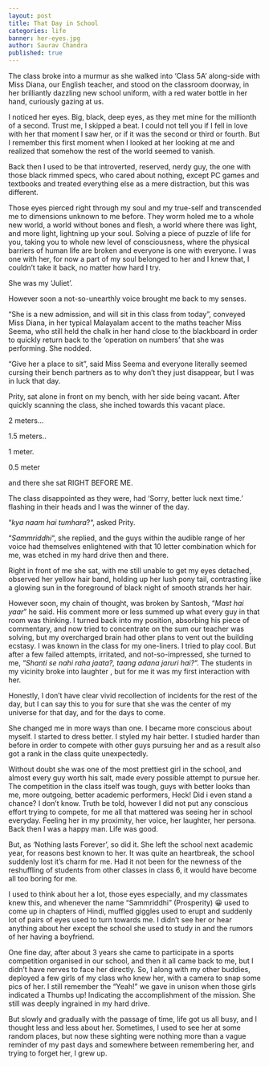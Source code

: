 ```yaml
---
layout: post
title: That Day in School
categories: life
banner: her-eyes.jpg
author: Saurav Chandra
published: true
---
```

The class broke into a murmur as she walked into ‘Class 5A’ along-side with Miss Diana, our English teacher, and stood on the classroom doorway, in her brilliantly dazzling new school uniform, with a red water bottle in her hand, curiously gazing at us.

I noticed her eyes. Big, black, deep eyes, as they met mine for the millionth of a second. Trust me, I skipped a beat. I could not tell you if I fell in love with her that moment I saw her, or if it was the second or third or fourth. But I remember this first moment when I looked at her looking at me and realized that somehow the rest of the world seemed to vanish.

Back then I used to be that introverted, reserved, nerdy guy, the one with those black rimmed specs, who cared about nothing, except PC games and textbooks and treated everything else as a mere distraction, but this was different.

Those eyes pierced right through my soul and my true-self and transcended me to dimensions unknown to me before. They worm holed me to a whole new world, a world without bones and flesh, a world where there was light, and more light, lightning up your soul. Solving a piece of puzzle of life for you, taking you to whole new level of consciousness, where the physical barriers of human life are broken and everyone is one with everyone. I was one with her, for now a part of my soul belonged to her and I knew that, I couldn’t take it back, no matter how hard I try.

She was my ‘Juliet’.

However soon a not-so-unearthly voice brought me back to my senses.

“She is a new admission, and will sit in this class from today”, conveyed Miss Diana, in her typical Malayalam accent to the maths teacher Miss Seema, who still held the chalk in her hand close to the blackboard in order to quickly return back to the ‘operation on numbers’ that she was performing. She nodded.

“Give her a place to sit”, said Miss Seema and everyone literally seemed cursing their bench partners as to why don’t they just disappear, but I was in luck that day.

Prity, sat alone in front on my bench, with her side being vacant. After quickly scanning the class, she inched towards this vacant place.

2 meters…

1.5 meters..

1 meter.

0.5 meter

and there she sat RIGHT BEFORE ME.

The class disappointed as they were, had ‘Sorry, better luck next time.’ flashing in their heads and I was the winner of the day.

“*kya naam hai tumhara*?“, asked Prity.

“*Sammriddhi*“, she replied, and the guys within the audible range of her voice had themselves enlightened with that 10 letter combination which for me, was etched in my hard drive then and there.

Right in front of me she sat, with me still unable to get my eyes detached, observed her yellow hair band, holding up her lush pony tail, contrasting like a glowing sun in the foreground of black night of smooth strands her hair.

However soon, my chain of thought, was broken by Santosh, “*Mast hai yaar*” he said. His comment more or less summed up what every guy in that room was thinking. I turned back into my position, absorbing his piece of commentary, and now tried to concentrate on the sum our teacher was solving, but my overcharged brain had other plans to vent out the building ecstasy. I was known in the class for my one-liners. I tried to play cool. But after a few failed attempts, irritated, and not-so-impressed, she turned to me, “*Shanti se nahi raha jaata?, taang adana jaruri hai?*“. The students in my vicinity broke into laughter , but for me it was my first interaction with her.

Honestly, I don’t have clear vivid recollection of incidents for the rest of the day, but I can say this to you for sure that she was the center of my universe for that day, and for the days to come.

She changed me in more ways than one. I became more conscious about myself. I started to dress better. I styled my hair better. I studied harder than before in order to compete with other guys pursuing her and as a result also got a rank in the class quite unexpectedly.

Without doubt she was one of the most prettiest girl in the school, and almost every guy worth his salt, made every possible attempt to pursue her. The competition in the class itself was tough, guys with better looks than me, more outgoing, better academic performers, Heck! Did i even stand a chance? I don’t know. Truth be told, however I did not put any conscious effort trying to compete, for me all that mattered was seeing her in school everyday. Feeling her in my proximity, her voice, her laughter, her persona. Back then I was a happy man. Life was good.

But, as ‘Nothing lasts Forever’, so did it. She left the school next academic year, for reasons best known to her. It was quite an heartbreak, the school suddenly lost it’s charm for me. Had it not been for the newness of the reshuffling of students from other classes in class 6, it would have become all too boring for me.

I used to think about her a lot, those eyes especially, and my classmates knew this, and whenever the name “Sammriddhi” (Prosperity) :grinning:
 used to come up in chapters of Hindi, muffled giggles used to erupt and suddenly lot of pairs of eyes used to turn towards me. I didn’t see her or hear anything about her except the school she used to study in and the rumors of her having a boyfriend.

One fine day, after about 3 years she came to participate in a sports competition organised in our school, and then it all came back to me, but I didn’t have nerves to face her directly. So, I along with my other buddies, deployed a few girls of my class who knew her, with a camera to snap some pics of her. I still remember the “Yeah!” we gave in unison when those girls indicated a Thumbs up! Indicating the accomplishment of the mission. She still was deeply ingrained in my hard drive.

But slowly and gradually with the passage of time, life got us all busy, and I thought less and less about her. Sometimes, I used to see her at some random places, but now these sighting were nothing more than a vague reminder of my past days and somewhere between remembering her, and trying to forget her, I grew up.

